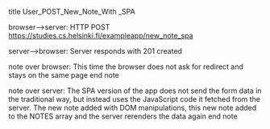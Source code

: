 title User_POST_New_Note_With _SPA

browser-->server: HTTP POST https://studies.cs.helsinki.fi/exampleapp/new_note_spa

server-->browser: Server responds with 201 created

note over browser:
This time the browser does not ask
for redirect and stays on the same
page
end note 

note over server:
The SPA version of the app does not send the form data in the
traditional way, but instead uses the JavaScript code it fetched from
the server.
The new note added with DOM manipulations,
this new note added to the NOTES array
and the server rerenders the data again
end note
